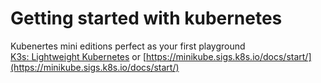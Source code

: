 # Getting started with kubernetes

Kubenertes mini editions perfect as your first playground[  
K3s: Lightweight Kubernetes](https://k3s.io/) or [https://minikube.sigs.k8s.io/docs/start/](https://minikube.sigs.k8s.io/docs/start/)

